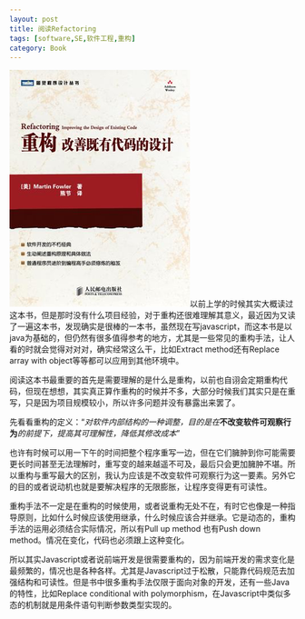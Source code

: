 ```yaml
---
layout: post
title: 阅读Refactoring
tags: [software,SE,软件工程,重构]
category: Book
---
```


![Refactoring](/img/post/refactoring.jpg)以前上学的时候其实大概读过这本书，但是那时没有什么项目经验，对于重构还很难理解其意义，最近因为又读了一遍这本书，发现确实是很棒的一本书，虽然现在写javascript，而这本书是以java为基础的，但仍然有很多值得参考的地方，尤其是一些常见的重构手法，让人看的时就会觉得对对对，确实经常这么干，比如Extract method还有Replace array with object等等都可以应用到其他环境中。

阅读这本书最重要的首先是需要理解的是什么是重构，以前也自诩会定期重构代码，但现在想想，其实真正算作重构的时候并不多，大部分时候我们其实只是在重写，只是因为项目规模较小，所以许多问题并没有暴露出来罢了。

先看看重构的定义：“*对软件内部结构的一种调整，目的是在***不改变软件可观察行为***的前提下，提高其可理解性，降低其修改成本*”

也许有时候可以用一下午的时间把整个程序重写一边，但在它们臃肿到你可能需要更长时间甚至无法理解时，重写变的越来越遥不可及，最后只会更加臃肿不堪。所以重构与重写最大的区别，我认为应该是不改变软件可观察行为这一要素。另外它的目的或者说动机也就是要解决程序的无限膨胀，让程序变得更有可读性。

重构手法不一定是在重构的时候使用，或者说重构无处不在，有时它也像是一种指导原则，比如什么时候应该使用继承，什么时候应该合并继承。它是动态的，重构手法的运用必须结合实际情况，所以有Pull up method 也有Push down method。情况在变化，代码也必须跟上这种变化。

所以其实Javascript或者说前端开发是很需要重构的，因为前端开发的需求变化是最频繁的，情况也是各种各样。尤其是Javascript过于松散，只能靠代码规范去加强结构和可读性。但是书中很多重构手法仅限于面向对象的开发，还有一些Java的特性，比如Replace conditional with polymorphism，在Javascript中类似多态的机制就是用条件语句判断参数类型实现的。

